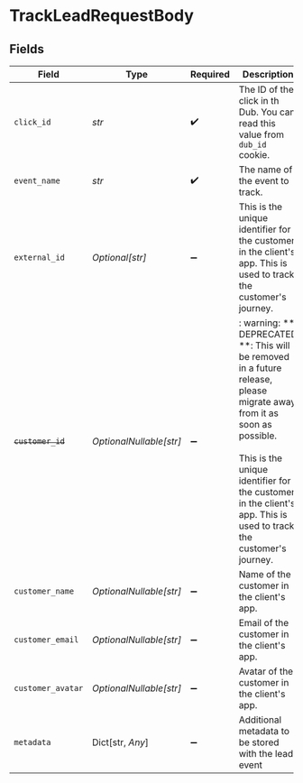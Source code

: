 # TrackLeadRequestBody


## Fields

| Field                                                                                                                                                                                                                                      | Type                                                                                                                                                                                                                                       | Required                                                                                                                                                                                                                                   | Description                                                                                                                                                                                                                                | Example                                                                                                                                                                                                                                    |
| ------------------------------------------------------------------------------------------------------------------------------------------------------------------------------------------------------------------------------------------ | ------------------------------------------------------------------------------------------------------------------------------------------------------------------------------------------------------------------------------------------ | ------------------------------------------------------------------------------------------------------------------------------------------------------------------------------------------------------------------------------------------ | ------------------------------------------------------------------------------------------------------------------------------------------------------------------------------------------------------------------------------------------ | ------------------------------------------------------------------------------------------------------------------------------------------------------------------------------------------------------------------------------------------ |
| `click_id`                                                                                                                                                                                                                                 | *str*                                                                                                                                                                                                                                      | :heavy_check_mark:                                                                                                                                                                                                                         | The ID of the click in th Dub. You can read this value from `dub_id` cookie.                                                                                                                                                               |                                                                                                                                                                                                                                            |
| `event_name`                                                                                                                                                                                                                               | *str*                                                                                                                                                                                                                                      | :heavy_check_mark:                                                                                                                                                                                                                         | The name of the event to track.                                                                                                                                                                                                            | Sign up                                                                                                                                                                                                                                    |
| `external_id`                                                                                                                                                                                                                              | *Optional[str]*                                                                                                                                                                                                                            | :heavy_minus_sign:                                                                                                                                                                                                                         | This is the unique identifier for the customer in the client's app. This is used to track the customer's journey.                                                                                                                          |                                                                                                                                                                                                                                            |
| ~~`customer_id`~~                                                                                                                                                                                                                          | *OptionalNullable[str]*                                                                                                                                                                                                                    | :heavy_minus_sign:                                                                                                                                                                                                                         | : warning: ** DEPRECATED **: This will be removed in a future release, please migrate away from it as soon as possible.<br/><br/>This is the unique identifier for the customer in the client's app. This is used to track the customer's journey. |                                                                                                                                                                                                                                            |
| `customer_name`                                                                                                                                                                                                                            | *OptionalNullable[str]*                                                                                                                                                                                                                    | :heavy_minus_sign:                                                                                                                                                                                                                         | Name of the customer in the client's app.                                                                                                                                                                                                  |                                                                                                                                                                                                                                            |
| `customer_email`                                                                                                                                                                                                                           | *OptionalNullable[str]*                                                                                                                                                                                                                    | :heavy_minus_sign:                                                                                                                                                                                                                         | Email of the customer in the client's app.                                                                                                                                                                                                 |                                                                                                                                                                                                                                            |
| `customer_avatar`                                                                                                                                                                                                                          | *OptionalNullable[str]*                                                                                                                                                                                                                    | :heavy_minus_sign:                                                                                                                                                                                                                         | Avatar of the customer in the client's app.                                                                                                                                                                                                |                                                                                                                                                                                                                                            |
| `metadata`                                                                                                                                                                                                                                 | Dict[str, *Any*]                                                                                                                                                                                                                           | :heavy_minus_sign:                                                                                                                                                                                                                         | Additional metadata to be stored with the lead event                                                                                                                                                                                       |                                                                                                                                                                                                                                            |